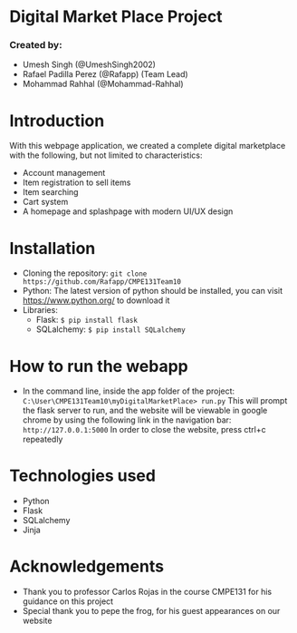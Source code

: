 # Digital Market Place Project
### Created by:
- Umesh Singh (@UmeshSingh2002)
- Rafael Padilla Perez (@Rafapp) (Team Lead)
- Mohammad Rahhal (@Mohammad-Rahhal)

# Introduction
With this webpage application, we created a complete digital marketplace with the following, but not limited to characteristics:
- Account management
- Item registration to sell items
- Item searching
- Cart system
- A homepage and splashpage with modern UI/UX design

# Installation
- Cloning the repository: `git clone https://github.com/Rafapp/CMPE131Team10`
- Python:
The latest version of python should be installed, you can visit https://www.python.org/ to download it
- Libraries: 
    - Flask: `$ pip install flask`
    - SQLalchemy: `$ pip install SQLalchemy`

# How to run the webapp
- In the command line, inside the app folder of the project:
`C:\User\CMPE131Team10\myDigitalMarketPlace> run.py`
This will prompt the flask server to run, and the website will be viewable in google chrome by using the following link in the navigation bar:
`http://127.0.0.1:5000`
In order to close the website, press ctrl+c repeatedly

# Technologies used
- Python
- Flask
- SQLalchemy
- Jinja

# Acknowledgements
- Thank you to professor Carlos Rojas in the course CMPE131 for his guidance on this project
- Special thank you to pepe the frog, for his guest appearances on our website



